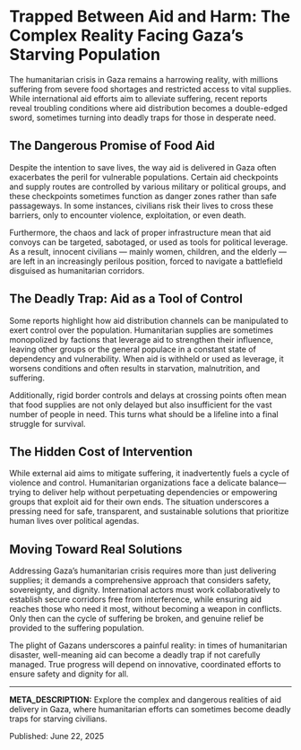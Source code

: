 # Trapped Between Aid and Harm: The Complex Reality Facing Gaza’s Starving Population

The humanitarian crisis in Gaza remains a harrowing reality, with millions suffering from severe food shortages and restricted access to vital supplies. While international aid efforts aim to alleviate suffering, recent reports reveal troubling conditions where aid distribution becomes a double-edged sword, sometimes turning into deadly traps for those in desperate need.

## The Dangerous Promise of Food Aid

Despite the intention to save lives, the way aid is delivered in Gaza often exacerbates the peril for vulnerable populations. Certain aid checkpoints and supply routes are controlled by various military or political groups, and these checkpoints sometimes function as danger zones rather than safe passageways. In some instances, civilians risk their lives to cross these barriers, only to encounter violence, exploitation, or even death.

Furthermore, the chaos and lack of proper infrastructure mean that aid convoys can be targeted, sabotaged, or used as tools for political leverage. As a result, innocent civilians — mainly women, children, and the elderly — are left in an increasingly perilous position, forced to navigate a battlefield disguised as humanitarian corridors.

## The Deadly Trap: Aid as a Tool of Control

Some reports highlight how aid distribution channels can be manipulated to exert control over the population. Humanitarian supplies are sometimes monopolized by factions that leverage aid to strengthen their influence, leaving other groups or the general populace in a constant state of dependency and vulnerability. When aid is withheld or used as leverage, it worsens conditions and often results in starvation, malnutrition, and suffering.

Additionally, rigid border controls and delays at crossing points often mean that food supplies are not only delayed but also insufficient for the vast number of people in need. This turns what should be a lifeline into a final struggle for survival.

## The Hidden Cost of Intervention

While external aid aims to mitigate suffering, it inadvertently fuels a cycle of violence and control. Humanitarian organizations face a delicate balance—trying to deliver help without perpetuating dependencies or empowering groups that exploit aid for their own ends. The situation underscores a pressing need for safe, transparent, and sustainable solutions that prioritize human lives over political agendas.

## Moving Toward Real Solutions

Addressing Gaza’s humanitarian crisis requires more than just delivering supplies; it demands a comprehensive approach that considers safety, sovereignty, and dignity. International actors must work collaboratively to establish secure corridors free from interference, while ensuring aid reaches those who need it most, without becoming a weapon in conflicts. Only then can the cycle of suffering be broken, and genuine relief be provided to the suffering population.

The plight of Gazans underscores a painful reality: in times of humanitarian disaster, well-meaning aid can become a deadly trap if not carefully managed. True progress will depend on innovative, coordinated efforts to ensure safety and dignity for all.

---

**META_DESCRIPTION:** Explore the complex and dangerous realities of aid delivery in Gaza, where humanitarian efforts can sometimes become deadly traps for starving civilians.

Published: June 22, 2025
